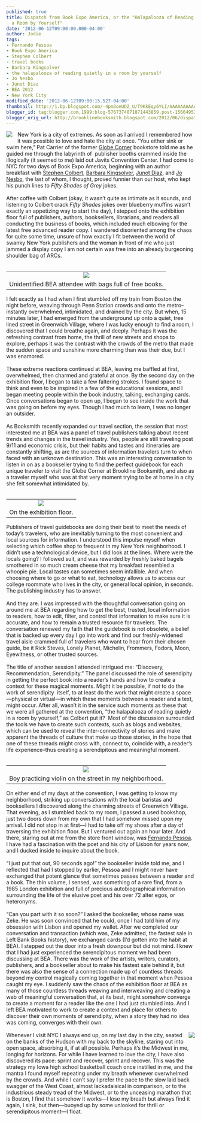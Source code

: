 ```yaml
---
published: true
title: Dispatch from Book Expo America, or the "Halapalooza of Reading Quietly in
  a Room by Yourself"
date: '2012-06-12T09:00:00.000-04:00'
author: Jodie
tags:
- Fernando Pessoa
- Book Expo America
- Stephen Colbert
- travel books
- Barbara Kingsolver
- the halapalooza of reading quietly in a room by yourself
- Jo Nesbo
- Junot Diaz
- BEA 2012
- New York City
modified_date: '2012-06-12T09:00:15.527-04:00'
thumbnail: http://1.bp.blogspot.com/-4pm3oeUDZ_U/T9KkEqy6YLI/AAAAAAAAAeg/5q-d57rwMd4/s72-c/280-300x225.jpg
blogger_id: tag:blogger.com,1999:blog-5767374071871443859.post-1566495224950443861
blogger_orig_url: http://brooklinebooksmith.blogspot.com/2012/06/dispatch-from-book-expo-america-or.html
---
```


<div class="separator" style="border-bottom: medium none; border-left: medium none; border-right: medium none; border-top: medium none; clear: both; text-align: center;"><a href="http://1.bp.blogspot.com/-4pm3oeUDZ_U/T9KkEqy6YLI/AAAAAAAAAeg/5q-d57rwMd4/s1600/280-300x225.jpg" imageanchor="1" style="clear: left; cssfloat: left; float: left; margin-bottom: 1em; margin-right: 1em;"><img border="0" fba="true" src="http://1.bp.blogspot.com/-4pm3oeUDZ_U/T9KkEqy6YLI/AAAAAAAAAeg/5q-d57rwMd4/s1600/280-300x225.jpg" /></a></div>New York is a city of extremes. As soon as I arrived I remembered how it was possible to love and hate the city at once. “You either sink or swim here,” Pat Carrier of the former <a href="http://globecornerbookstore.com/blogs/">Globe Corner</a> bookstore told me as he guided me through the labyrinth of&nbsp; publisher booths crammed inside the illogically (it seemed to me) laid out Javits Convention Center. I had come to NYC for two days of Book Expo America, beginning with an author breakfast with <a href="http://www.brooklinebooksmith-shop.com/book/9780446583978">Stephen Colbert</a>, <a href="http://www.brooklinebooksmith-shop.com/book/9780062124265">Barbara Kingsolver</a>, <a href="http://www.brooklinebooksmith-shop.com/book/9781594487361">Junot Diaz</a>, and <a href="http://www.brooklinebooksmith-shop.com/book/9780307742995">Jo Nesbo</a>, the last of whom, I thought, proved funnier than our host, who kept his punch lines to <em>Fifty Shades of Grey</em> jokes.<br /><br /><div style="border-bottom: medium none; border-left: medium none; border-right: medium none; border-top: medium none;">After coffee with Colbert (okay, it wasn’t quite as intimate as it sounds, and listening to Colbert crack <em>Fifty Shades</em> jokes over blueberry muffins wasn’t exactly an appetizing way to start the day), I stepped onto the exhibition floor full of publishers, authors, booksellers, librarians, and readers all conducting the business of books, which included much elbowing for the latest free advanced reader copy. I wandered disoriented among the chaos for quite some time, unsure of how exactly I fit between the world of swanky New York publishers and the woman in front of me who just jammed a display copy I am not certain was free into an already burgeoning shoulder bag of ARCs.</div><div style="border-bottom: medium none; border-left: medium none; border-right: medium none; border-top: medium none;"><br /></div><table cellpadding="0" cellspacing="0" class="tr-caption-container" style="float: right; margin-left: 1em; text-align: right;"><tbody><tr><td style="text-align: center;"><a href="http://1.bp.blogspot.com/-JgQegL19K-o/T9KkJJL5WRI/AAAAAAAAAeo/b4fL0j2ZI6U/s1600/281-224x300.jpg" imageanchor="1" style="clear: right; cssfloat: right; margin-bottom: 1em; margin-left: auto; margin-right: auto;"><img border="0" fba="true" src="http://1.bp.blogspot.com/-JgQegL19K-o/T9KkJJL5WRI/AAAAAAAAAeo/b4fL0j2ZI6U/s1600/281-224x300.jpg" /></a></td></tr><tr><td class="tr-caption" style="text-align: center;">Unidentified BEA attendee with bags full of free books.</td></tr></tbody></table><div style="border-bottom: medium none; border-left: medium none; border-right: medium none; border-top: medium none;">I felt exactly as I had when I first stumbled off my train from Boston the night before, weaving through Penn Station crowds and onto the metro–instantly overwhelmed, intimidated, and drained by the city. But when, 15 minutes later, I had emerged from the underground up onto a quiet, tree lined street in Greenwich Village, where I was lucky enough to find a room, I discovered that I could breathe again, and deeply. Perhaps it was the refreshing contrast from home, the thrill of new streets and shops to explore, perhaps it was the contrast with the crowds of the metro that made the sudden space and sunshine more charming than was their due, but I was enamored.</div><br />These extreme reactions continued at BEA, leaving me baffled at first, overwhelmed, then charmed and grateful at once. By the second day on the exhibition floor, I began to take a few faltering strokes. I found space to think and even to be inspired in a few of the educational sessions, and I began meeting people within the book industry, talking, exchanging cards. Once conversations began to open up, I began to see inside the work that was going on before my eyes. Though I had much to learn, I was no longer an outsider.<br /><br />As Booksmith recently expanded our travel section, the session that most interested me at BEA was a panel of travel publishers talking about recent trends and changes in the travel industry. Yes, people are still traveling post 9/11 and economic crisis, but their habits and tastes and itineraries are constantly shifting, as are the sources of information travelers turn to when faced with an unknown destination. This was an interesting conversation to listen in on as a bookseller trying to find the perfect guidebook for each unique traveler to visit the Globe Corner at Brookline Booksmith, and also as a traveler myself who was at that very moment trying to be at home in a city she felt somewhat intimidated by.<br /><br /><table cellpadding="0" cellspacing="0" class="tr-caption-container" style="float: left; margin-right: 1em; text-align: left;"><tbody><tr><td style="text-align: center;"><a href="http://1.bp.blogspot.com/-PrPyfla4F0U/T9KkTpVFbMI/AAAAAAAAAew/9M7yu0ZWIbU/s1600/051-224x300.jpg" imageanchor="1" style="clear: left; cssfloat: left; margin-bottom: 1em; margin-left: auto; margin-right: auto;"><img border="0" fba="true" src="http://1.bp.blogspot.com/-PrPyfla4F0U/T9KkTpVFbMI/AAAAAAAAAew/9M7yu0ZWIbU/s1600/051-224x300.jpg" /></a></td></tr><tr><td class="tr-caption" style="text-align: center;">On the exhibition floor.</td></tr></tbody></table><div style="border-bottom: medium none; border-left: medium none; border-right: medium none; border-top: medium none;">Publishers of travel guidebooks are doing their best to meet the needs of today’s travelers, who are inevitably turning to the most convenient and local sources for information. I understood this impulse myself when selecting which coffee shop to frequent in my New York neighborhood. I didn’t use a technological device, but I did look at the lines. Where were the locals going? I followed suit, and was rewarded by freshly baked bagels smothered in so much cream cheese that my breakfast resembled a whoopie pie. Local tastes can sometimes seem infallible. And when choosing where to go or what to eat, technology allows us to access our college roommate who lives in the city, or general local opinion, in seconds. The publishing industry has to answer.</div><div style="border-bottom: medium none; border-left: medium none; border-right: medium none; border-top: medium none;"><br /></div><div style="border-bottom: medium none; border-left: medium none; border-right: medium none; border-top: medium none;">And they are. I was impressed with the thoughtful conversation going on around me at BEA regarding how to get the best, trusted, local information to readers, how to edit, filter, and control that information to make sure it is accurate, and how to remain a trusted resource for travelers. The conversation renewed my faith that the guidebook is not obsolete, a belief that is backed up every day I go into work and find our freshly-widened travel aisle crammed full of travelers who want to hear from their chosen guide, be it Rick Steves, Lonely Planet, Michelin, Frommers, Fodors, Moon, Eyewitness, or other trusted sources.</div><br /><div style="text-align: left;">The title of another session I attended intrigued me: “Discovery, Recommendation, Serendipity.” The panel discussed the role of serendipity in getting the perfect book into a reader’s hands and how to create a context for these magical moments. Might it be possible, if not to do the work of serendipity&nbsp; itself, to at least do the work that might create a space—physical or virtual—in which these moments between a reader and a text, might occur. After all, wasn’t it in the service such moments as these that we were all gathered at the convention, “the halapalooza of reading quietly in a room by yourself,” as Colbert put it?&nbsp; Most of the discussion surrounded the tools we have to create such contexts, such as blogs and websites, which can be used to reveal the inter-connectivity of stories and make apparent the threads of culture that make up those stories, in the hope that one of these threads might cross with, connect to, coincide with, a reader’s life experience–thus creating a serendipitous and meaningful moment.</div><div style="text-align: left;"><br /></div><table cellpadding="0" cellspacing="0" class="tr-caption-container" style="float: left; margin-right: 1em; text-align: left;"><tbody><tr><td style="text-align: center;"><a href="http://2.bp.blogspot.com/-wF8P0anUOcU/T9KkaWF9cBI/AAAAAAAAAe4/0eUa_PLrLAk/s1600/269-224x300.jpg" imageanchor="1" style="clear: left; cssfloat: left; margin-bottom: 1em; margin-left: auto; margin-right: auto;"><img border="0" fba="true" src="http://2.bp.blogspot.com/-wF8P0anUOcU/T9KkaWF9cBI/AAAAAAAAAe4/0eUa_PLrLAk/s1600/269-224x300.jpg" /></a></td></tr><tr><td class="tr-caption" style="text-align: center;">Boy practicing violin on the street in my neighborhood.</td></tr></tbody></table><div style="border-bottom: medium none; border-left: medium none; border-right: medium none; border-top: medium none;">On either end of my days at the convention, I was getting to know my neighborhood, striking up conversations with the local baristas and booksellers I discovered along the charming streets of Greenwich Village. That evening, as I stumbled back to my room, I passed a used bookshop, just two doors down from my own that I had somehow missed upon my arrival. I did not stop in at first—I had to take off my shoes after a day of traversing the exhibition floor. But I ventured out again an hour later. And there, staring out at me from the store front window, was <a href="http://www.brooklinebooksmith-shop.com/book/9780141183046">Fernando Pessoa</a>. I have had a fascination with the poet and his city of Lisbon for years now, and I ducked inside to inquire about the book.</div><div style="border-bottom: medium none; border-left: medium none; border-right: medium none; border-top: medium none;"><br /></div><div style="border-bottom: medium none; border-left: medium none; border-right: medium none; border-top: medium none;">“I just put that out, 90 seconds ago!” the bookseller inside told me, and I reflected that had I stopped by earlier, Pessoa and I might never have exchanged that potent glance that sometimes passes between a reader and a book. The thin volume, I sensed, was something of a rare find, from a 1985 London exhibition and full of precious autobiographical information surrounding the life of the elusive poet and his over 72 alter egos, or heteronyms.</div><br /><div style="border-bottom: medium none; border-left: medium none; border-right: medium none; border-top: medium none;">“Can you part with it so soon?” I asked the bookseller, whose name was Zeke. He was soon convinced that he could, once I had told him of my obsession with Lisbon and opened my wallet. After we completed our conversation and transaction (which was, Zeke admitted, the fastest sale in Left Bank Books history), we exchanged cards (I’d gotten into the habit at BEA). I stepped out the door into a fresh downpour but did not mind. I knew that I had just experienced the serendipitous moment we had been discussing at BEA. There was the work of the artists, writers, curators, publishers, and a bookseller about to make his fastest sale behind it, but there was also the sense of a connection made up of countless threads beyond my control magically coming together in that moment when Pessoa caught my eye. I suddenly saw the chaos of the exhibition floor at BEA as many of those countless threads weaving and interweaving and creating a web of meaningful conversation that, at its best, might somehow converge to create a moment for a reader like the one I had just stumbled into. And I left BEA motivated to work to create a context and place for others to discover their own moments of serendipity, when a story they had no idea was coming, converges with their own.</div><div style="border-bottom: medium none; border-left: medium none; border-right: medium none; border-top: medium none;"><br /></div><div style="border-bottom: medium none; border-left: medium none; border-right: medium none; border-top: medium none;"><a href="http://4.bp.blogspot.com/-rSDrtDvDo9E/T9KkjpMATGI/AAAAAAAAAfA/6HKbUEmkH1U/s1600/264-300x225.jpg" imageanchor="1" style="clear: right; cssfloat: right; float: right; margin-bottom: 1em; margin-left: 1em;"><img border="0" fba="true" src="http://4.bp.blogspot.com/-rSDrtDvDo9E/T9KkjpMATGI/AAAAAAAAAfA/6HKbUEmkH1U/s1600/264-300x225.jpg" /></a></div><div style="text-align: left;">Whenever I visit NYC I always end up, on my last day in the city, seated on the banks of the Hudson with my back to the skyline, staring out into open space, absorbing it, if at all possible. Perhaps it’s the Midwest in me, longing for horizons. For while I have learned to love the city, I have also discovered its pace: sprint and recover, sprint and recover. This was the strategy my Iowa high school basketball coach once instilled in me, and the mantra I found myself repeating under my breath whenever overwhelmed by the crowds. And while I can’t say I prefer the pace to the slow laid back swagger of the West Coast, almost lackadaisical in comparison, or to the industrious steady tread of the Midwest, or to the unceasing marathon that is Boston, I find that somehow it works—I lose my breath but always find it again, I sink, but then—buoyed up by some unlooked for thrill or serendipitous moment—I float.</div>